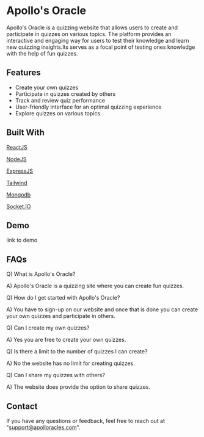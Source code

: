 # Apollo's Oracle

Apollo's Oracle is a quizzing website that allows users to create and participate in quizzes on various topics. The platform provides an interactive and engaging way for users to test their knowledge and learn new quizzing insights.Its serves as a focal point of testing ones knowledge with the help of fun quizzes.


## Features

 - Create your own quizzes
 - Participate in quizzes created by others
 - Track and review quiz performance
 - User-friendly interface for an optimal quizzing experience
- Explore quizzes on various topics

## Built With

[ReactJS](https://reactjs.org/)

[NodeJS](https://nodejs.org/)

[ExpressJS](https://www.expressjs.org/)


[Tailwind](https://tailwindcss.com/)

[Mongodb](https://www.mongodb.com/)

[Socket.IO](https://socket.io/)



## Demo

link to demo


## FAQs

Q) What is Apollo's Oracle?

A) Apollo's Oracle is a quizzing site where you can create fun quizzes.

Q) How do I get started with Apollo's Oracle?

A) You have to sign-up on our website and once that is done you can create your own quizzes and  participate in others.

Q) Can I create my own quizzes?

A) Yes you are free to create your own quizzes.

Q) Is there a limit to the number of quizzes I can create?

A) No the website has no limit for creating quizzes.

Q) Can I share my quizzes with others?

A) The website does provide the option to share quizzes.



## Contact
If you have any questions or feedback, feel free to reach out at "support@apolloracles.com".
